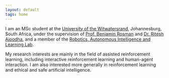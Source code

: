 ```yaml
---
layout: default
tags: home
---
```

I am an MSc student at the [University of the Witwatersrand](https://www.wits.ac.za/), Johannesburg, South Africa, under the supervision of [Prof. Benjamin Rosman](https://www.benjaminrosman.com/) and [Dr. Ritesh Ajoodha](https://www.riteshajoodha.co.za/), and a member of the [Robotics, Autonomous Intelligence and Learning Lab](https://www.raillab.org/).

My research interests are mainly in the field of assisted reinforcement learning, including interactive reinforcement learning and human-agent interaction. I am also interested more generally in reinforcement learning and ethical and safe artificial intelligence.

